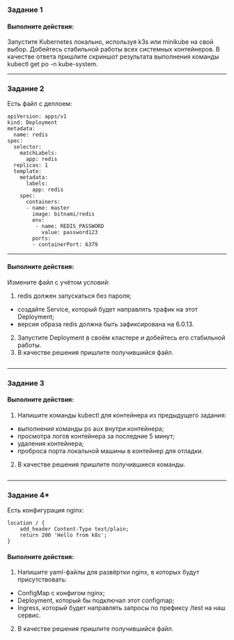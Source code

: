 ### Задание 1
#### Выполните действия:

Запустите Kubernetes локально, используя k3s или minikube на свой выбор.
Добейтесь стабильной работы всех системных контейнеров.
В качестве ответа пришлите скриншот результата выполнения команды kubectl get po -n kube-system.

---

### Задание 2
Есть файл с деплоем:

```
apiVersion: apps/v1
kind: Deployment
metadata:
  name: redis
spec:
  selector:
    matchLabels:
      app: redis
  replicas: 1
  template:
    metadata:
      labels:
        app: redis
    spec:
      containers:
      - name: master
        image: bitnami/redis
        env:
         - name: REDIS_PASSWORD
           value: password123
        ports:
        - containerPort: 6379
```
---
#### Выполните действия:

Измените файл с учётом условий:
1. redis должен запускаться без пароля;
- создайте Service, который будет направлять трафик на этот Deployment;
- версия образа redis должна быть зафиксирована на 6.0.13.
2. Запустите Deployment в своём кластере и добейтесь его стабильной работы.
3. В качестве решения пришлите получившийся файл.

```
```
---
### Задание 3
#### Выполните действия:

1. Напишите команды kubectl для контейнера из предыдущего задания:
- выполнения команды ps aux внутри контейнера;
- просмотра логов контейнера за последние 5 минут;
- удаления контейнера;
- проброса порта локальной машины в контейнер для отладки.
2. В качестве решения пришлите получившиеся команды.
```
```
---
### Задание 4*
Есть конфигурация nginx:
```
location / {
    add_header Content-Type text/plain;
    return 200 'Hello from k8s';
}
```
#### Выполните действия:

1. Напишите yaml-файлы для развёртки nginx, в которых будут присутствовать:
- ConfigMap с конфигом nginx;
- Deployment, который бы подключал этот configmap;
- Ingress, который будет направлять запросы по префиксу /test на наш сервис.
2. В качестве решения пришлите получившийся файл.
